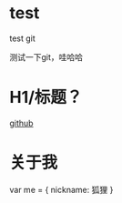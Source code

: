 test
====

test git

测试一下git，哇哈哈

<h1>H1/标题？</h1>

<a href="http://github.com">github</a>


<h1>关于我</h1>
var me = {
	nickname: 狐狸	
}

